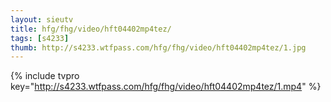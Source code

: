 ```yaml
--- 
layout: sieutv
title: hfg/fhg/video/hft04402mp4tez/
tags: [s4233]
thumb: http://s4233.wtfpass.com/hfg/fhg/video/hft04402mp4tez/1.jpg
---
```

{% include tvpro key="http://s4233.wtfpass.com/hfg/fhg/video/hft04402mp4tez/1.mp4" %} 
